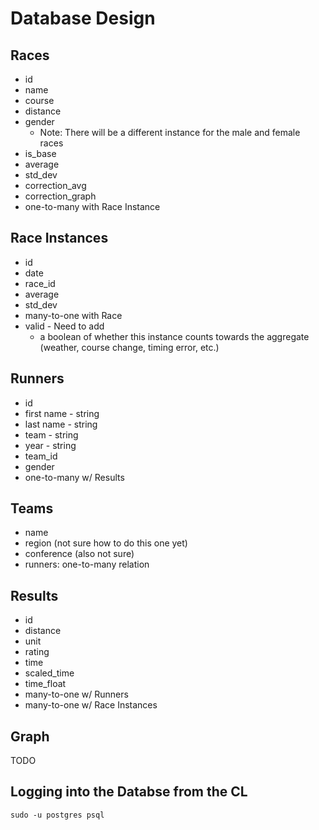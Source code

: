 # Database Design

## Races
* id
* name
* course
* distance
* gender
  * Note: There will be a different instance for the male and female races
* is_base
* average 
* std_dev
* correction_avg
* correction_graph
* one-to-many with Race Instance

## Race Instances
* id
* date
* race_id
* average
* std_dev
* many-to-one with Race
* valid - Need to add
  * a boolean of whether this instance counts towards the aggregate (weather,
  course change, timing error, etc.)

## Runners
* id
* first name - string
* last name - string
* team - string
* year - string
* team_id
* gender
* one-to-many w/ Results

## Teams
* name
* region (not sure how to do this one yet)
* conference (also not sure)
* runners: one-to-many relation

## Results
* id
* distance
* unit
* rating
* time
* scaled_time
* time_float
* many-to-one w/ Runners
* many-to-one w/ Race Instances

## Graph
TODO

## Logging into the Databse from the CL
```
sudo -u postgres psql
```